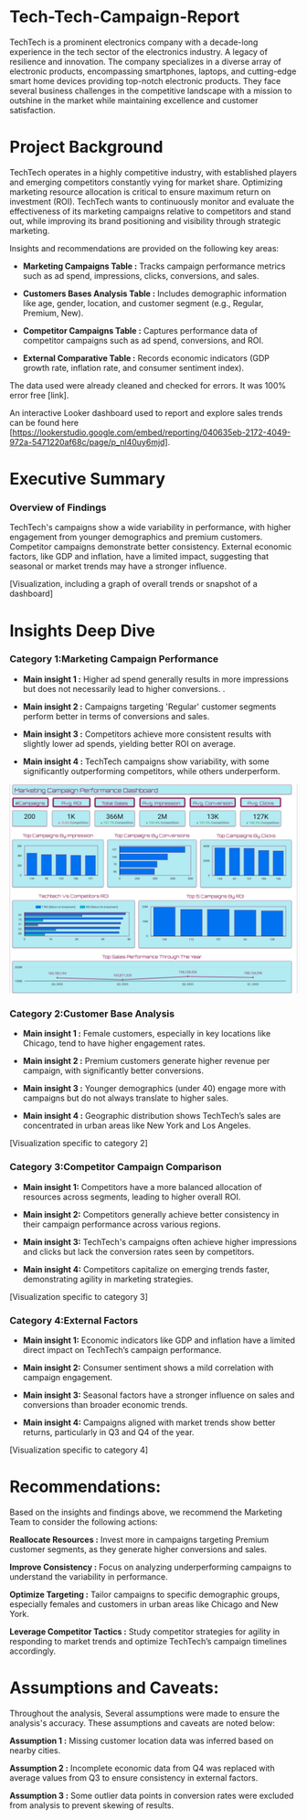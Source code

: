 # Tech-Tech-Campaign-Report

TechTech is a  prominent electronics company with a decade-long experience in the tech sector of the electronics industry. A legacy of resilience and innovation. The company specializes in a diverse array of electronic products, encompassing smartphones, laptops, and cutting-edge smart home devices providing top-notch electronic products. They face several business challenges in the competitive landscape with a mission to outshine in the market while maintaining excellence and customer satisfaction. 
 

# Project Background
TechTech operates in a highly competitive industry, with established players and emerging competitors constantly vying for market share. Optimizing marketing resource allocation is critical to ensure maximum return on investment (ROI). TechTech wants to continuously monitor and evaluate the effectiveness of its marketing campaigns relative to competitors and stand out, while improving its brand positioning and visibility through strategic marketing.

Insights and recommendations are provided on the following key areas:

- **Marketing Campaigns Table :** Tracks campaign performance metrics such as ad spend, impressions, clicks, conversions, and sales.
  
- **Customers Bases Analysis Table :** Includes demographic information like age, gender, location, and customer segment (e.g., Regular, Premium, New).
  
- **Competitor Campaigns Table :** Captures performance data of competitor campaigns such as ad spend, conversions, and ROI.
  
- **External Comparative Table :** Records economic indicators (GDP growth rate, inflation rate, and consumer sentiment index).


The data used were already cleaned and checked for errors. It was 100% error free  [link].


An interactive Looker dashboard used to report and explore sales trends can be found here [https://lookerstudio.google.com/embed/reporting/040635eb-2172-4049-972a-5471220af68c/page/p_nl40uy6mjd].


# Executive Summary

### Overview of Findings

TechTech's campaigns show a wide variability in performance, with higher engagement from younger demographics and premium customers. Competitor campaigns demonstrate better consistency. External economic factors, like GDP and inflation, have a limited impact, suggesting that seasonal or market trends may have a stronger influence.


[Visualization, including a graph of overall trends or snapshot of a dashboard]



# Insights Deep Dive
### Category 1:Marketing Campaign Performance


* **Main insight 1 :** Higher ad spend generally results in more impressions but does not necessarily lead to higher conversions.  .
  
* **Main insight 2 :** Campaigns targeting 'Regular' customer segments perform better in terms of conversions and sales.
  
* **Main insight 3 :** Competitors achieve more consistent results with slightly lower ad spends, yielding better ROI on average.
  
* **Main insight 4 :** TechTech campaigns show variability, with some significantly outperforming competitors, while others underperform.

![Image alt](https://github.com/deborah-adeyemo/Tech-Tech-Campaign-Report/blob/db36bbc67b75914babde2ac74b35360edc3f14e9/Marketing%20Campaign%20Performance%20Dashboard.png)


### Category 2:Customer Base Analysis

* **Main insight 1 :** Female customers, especially in key locations like Chicago, tend to have higher engagement rates.
  
* **Main insight 2 :** Premium customers generate higher revenue per campaign, with significantly better conversions.
  
* **Main insight 3 :** Younger demographics (under 40) engage more with campaigns but do not always translate to higher sales.
  
* **Main insight 4 :** Geographic distribution shows TechTech’s sales are concentrated in urban areas like New York and Los Angeles.

[Visualization specific to category 2]


### Category 3:Competitor Campaign Comparison

* **Main insight 1:** Competitors have a more balanced allocation of resources across segments, leading to higher overall ROI.
  
* **Main insight 2:** Competitors generally achieve better consistency in their campaign performance across various regions.
  
* **Main insight 3:** TechTech's campaigns often achieve higher impressions and clicks but lack the conversion rates seen by competitors.
  
* **Main insight 4:** Competitors capitalize on emerging trends faster, demonstrating agility in marketing strategies.

[Visualization specific to category 3]


### Category 4:External Factors

* **Main insight 1:** Economic indicators like GDP and inflation have a limited direct impact on TechTech’s campaign performance.
  
* **Main insight 2:** Consumer sentiment shows a mild correlation with campaign engagement.  
  
* **Main insight 3:** Seasonal factors have a stronger influence on sales and conversions than broader economic trends.
  
* **Main insight 4:** Campaigns aligned with market trends show better returns, particularly in Q3 and Q4 of the year.

[Visualization specific to category 4]



# Recommendations:

Based on the insights and findings above, we recommend the Marketing Team to consider the following actions:

**Reallocate Resources :** Invest more in campaigns targeting Premium customer segments, as they generate higher conversions and sales.

**Improve Consistency  :** Focus on analyzing underperforming campaigns to understand the variability in performance.

**Optimize Targeting  :** Tailor campaigns to specific demographic groups, especially females and customers in urban areas like Chicago and New York.

**Leverage Competitor Tactics :** Study competitor strategies for agility in responding to market trends and optimize TechTech’s campaign timelines accordingly.

  


# Assumptions and Caveats:

Throughout the analysis, Several assumptions were made to ensure the analysis's accuracy. These assumptions and caveats are noted below:

**Assumption 1 :** Missing customer location data was inferred based on nearby cities.

**Assumption 2 :** Incomplete economic data from Q4 was replaced with average values from Q3 to ensure consistency in external factors.

**Assumption 3 :** Some outlier data points in conversion rates were excluded from analysis to prevent skewing of results.

